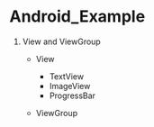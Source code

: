 # Android_Example

1. View and ViewGroup
   
   - View
   
      - TextView
      - ImageView
      - ProgressBar
   
   - ViewGroup
